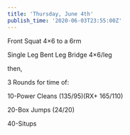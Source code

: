 ```yaml
---
title: 'Thursday, June 4th'
publish_time: '2020-06-03T23:55:00Z'
---
```


Front Squat 4×6 to a 6rm

Single Leg Bent Leg Bridge 4×6/leg

then,

3 Rounds for time of:

10-Power Cleans (135/95)(RX+ 165/110)

20-Box Jumps (24/20)

40-Situps
